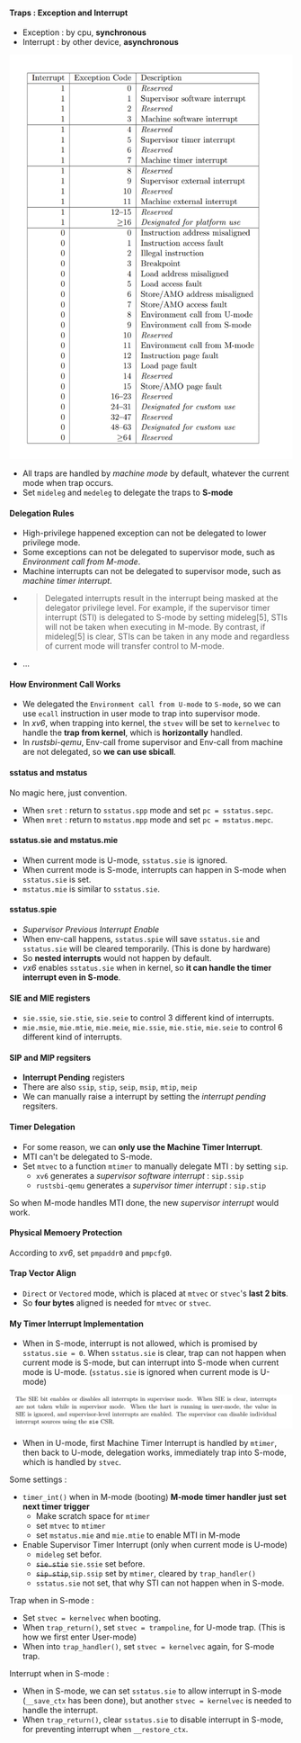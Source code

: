 
#### Traps : Exception and Interrupt
- Exception : by cpu, **synchronous**
- Interrupt : by other device, **asynchronous**

![image-20230506001335362](./assets/image-20230506001335362.png)

- All traps are handled by *machine mode* by default, whatever the current mode when trap occurs.
- Set `mideleg` and `medeleg` to delegate the traps to **S-mode**

#### Delegation Rules
- High-privilege happened exception can not be delegated to lower privilege mode.
- Some exceptions can not be delegated to supervisor mode, such as *Environment call from M-mode*.
- Machine interrupts can not be delegated to supervisor mode, such as *machine timer interrupt*.
- >Delegated interrupts result in the interrupt being masked at the delegator privilege level. For example, if the supervisor timer interrupt (STI) is delegated to S-mode by setting mideleg[5], STIs will not be taken when executing in M-mode. By contrast, if mideleg[5] is clear, STIs can be taken in any mode and regardless of current mode will transfer control to M-mode. 
- ...

#### How Environment Call Works

- We delegated the `Environment call from U-mode` to `S-mode`, so we can use `ecall` instruction in user mode to trap into supervisor mode.
- In *xv6*, when trapping into kernel, the `stvev` will be set to `kernelvec` to handle the **trap from kernel**, which is **horizontally** handled.
- In *rustsbi-qemu*, Env-call frome supervisor and Env-call from machine are not delegated, so **we can use sbicall**.

#### sstatus and mstatus
No magic here, just convention.
- When `sret` : return to `sstatus.spp` mode and set `pc = sstatus.sepc`.
- When `mret` : return to `mstatus.mpp` mode and set `pc = mstatus.mepc`.

#### sstatus.sie and mstatus.mie
- When current mode is U-mode, `sstatus.sie` is ignored.
- When current mode is S-mode, interrupts can happen in S-mode when `sstatus.sie` is set.
- `mstatus.mie` is similar to `sstatus.sie`.

#### sstatus.spie
- *Supervisor Previous Interrupt Enable*
- When env-call happens, `sstatus.spie` will save `sstatus.sie` and `sstatus.sie` will be cleared temporarily. (This is done by hardware)
- So **nested interrupts** would not happen by default.
- *vx6* enables `sstatus.sie` when in kernel, so **it can handle the timer interrupt even in S-mode**.


#### SIE and MIE registers
- `sie.ssie`, `sie.stie`, `sie.seie` to control 3 different kind of interrupts. 
- `mie.msie`, `mie.mtie`, `mie.meie`, `mie.ssie`, `mie.stie`, `mie.seie` to control 6 different kind of interrupts.

#### SIP and MIP regsiters
- **Interrupt Pending** registers
- There are also `ssip`, `stip`, `seip`, `msip`, `mtip`, `meip`
- We can manually raise a interrupt by setting the *interrupt pending* regsiters.

#### Timer Delegation
- For some reason, we can **only use the Machine Timer Interrupt**.
- MTI can't be delegated to S-mode.
- Set `mtvec` to a function `mtimer` to manually delegate MTI : by setting `sip`.
  - `xv6` generates a *supervisor software interrupt* : `sip.ssip`
  - `rustsbi-qemu` generates a *supervisor timer interrupt* : `sip.stip`

So when M-mode handles MTI done, the new *supervisor interrupt* would work.

#### Physical Memoery Protection

According to *xv6*, set `pmpaddr0` and `pmpcfg0`.

#### Trap Vector Align
- `Direct` or `Vectored` mode, which is placed at `mtvec` or `stvec`'s **last 2 bits**.
- So **four bytes** aligned is needed for `mtvec` or `stvec`.

#### My Timer Interrupt Implementation

- When in S-mode, interrupt is not allowed, which is promised by `sstatus.sie = 0`. When `sstatus.sie` is clear, trap can not happen when current mode is S-mode, but can interrupt into S-mode when current mode is U-mode. (`sstatus.sie` is ignored when current mode is U-mode)

![image-20230508082106687](./assets/image-20230508082106687.png)

- When in U-mode, first Machine Timer Interrupt is handled by `mtimer`, then back to U-mode, delegation works, immediately trap into S-mode, which is handled by `stvec`.

Some settings :

- `timer_int()` when in M-mode (booting)
  **M-mode timer handler just set next timer trigger**
  - Make scratch space for `mtimer`
  - set `mtvec` to `mtimer`
  - set `mstatus.mie` and `mie.mtie` to enable MTI in M-mode
- Enable Supervisor Timer Interrupt (only when current mode is U-mode)
  - `mideleg` set befor.
  - ~~`sie.stie`~~ `sie.ssie` set before.
  - ~~`sip.stip`~~,`sip.ssip` set by `mtimer`, cleared by `trap_handler()`
  - `sstatus.sie` not set, that why STI can not happen when in S-mode.


Trap when in S-mode :

- Set `stvec = kernelvec` when booting.
- When `trap_return()`, set `stvec = trampoline`, for U-mode trap. (This is how we first enter User-mode)
- When into `trap_handler()`, set `stvec = kernelvec` again, for S-mode trap.

Interrupt when in S-mode :

- When in S-mode, we can set `sstatus.sie` to allow interrupt in S-mode (`__save_ctx` has been done), but another `stvec = kernelvec` is needed to handle the interrupt.
- When `trap_return()`, clear `sstatus.sie` to disable interrupt in S-mode, for preventing interrupt when `__restore_ctx`.